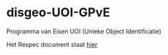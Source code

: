 # disgeo-UOI-GPvE
Programma van Eisen UOI (Unieke Object Identificatie)

Het Respec document staat [hier](https://geonovum.github.io/UOI-GPvE/)
